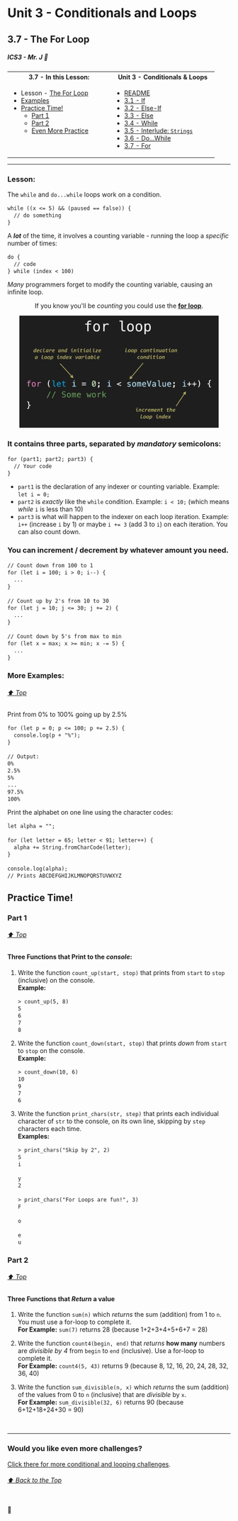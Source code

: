 # Unit 3 - Conditionals and Loops

## 3.7 - The For Loop

##### ICS3 - Mr. J 🐠

<table>
<tr>
<th>3.7 - In this Lesson:</th>
<th>Unit 3 - Conditionals & Loops</th>
</tr>
<tr>
<td td valign="top" style="height: 100px;padding-right:50px">

- Lesson - [The For Loop](#lesson)
- [Examples](#more-examples)
- [Practice Time!](#practice-time)
    - [Part 1](#part-1)
    - [Part 2](#part-2)
    - [Even More Practice](https://gist.github.com/MisterBrash/df850424a11413b6660ac0b6b930852a#file-more-conditionals-and-loops-md)
    
</td>
<td td valign="top" style="height: 100px;padding-right:50px">

- [README](../../README.md)
- [3.1 - If](../1%20-%20Conditionals/1%20-%20IF.md)
- [3.2 - Else-If](../1%20-%20Conditionals/2%20-%20Else-If.md)
- [3.3 - Else](../1%20-%20Conditionals/3%20-%20Else.md)
- [3.4 - While](./4%20-%20While.md)
- [3.5 - Interlude: `Strings`](./5%20-%20Interlude_Strings.md)
- [3.6 - Do...While](./6%20-%20Do-While.md)
- [3.7 - For](./7%20-%20For.md)

</td></tr></table>

---

### Lesson:

The `while` and `do...while` loops work on a condition.
```JS
while ((x <= 5) && (paused == false)) {   
  // do something
}
```

A **_lot_** of the time, it involves a counting variable - running the loop a _specific_ number of times:
```JS
do {
  // code
} while (index < 100)
```
_Many_ programmers forget to modify the counting variable, causing an infinite loop.


<div style="text-align:center;">

If you know you'll be _counting_ you could use the **[for loop](https://cs.brash.ca/unit-3/loops/for-loop)**. 

[<img src="../images/for.png" width="450px">](https://cs.brash.ca/unit-3/loops/for-loop)

</div>

### It contains three parts, separated by _mandatory_ semicolons:
```JS
for (part1; part2; part3) { 
  // Your code
}
```
- `part1` is the declaration of any indexer or counting variable. Example: `let i = 0;`
- `part2` is _exactly_ like the `while` condition. Example: `i < 10;` (which means _while_ `i` is less than 10)
- `part3` is what will happen to the indexer on each loop iteration. Example: `i++` (increase `i` by 1) or maybe `i += 3` (add 3 to `i`) on each iteration. You can also count down.

### You can increment / decrement by whatever amount you need.
```JS
// Count down from 100 to 1
for (let i = 100; i > 0; i--) {
  ...
}

// Count up by 2's from 10 to 30
for (let j = 10; j <= 30; j += 2) {
  ...
}

// Count down by 5's from max to min
for (let x = max; x >= min; x -= 5) {
  ...
}
```

### More Examples:

###### [⬆ Top](#37---the-for-loop)

Print from 0% to 100% going up by 2.5%
```JS
for (let p = 0; p <= 100; p += 2.5) {
  console.log(p + "%");
}

// Output:
0%
2.5%
5%
...
97.5%
100%
```

Print the alphabet on one line using the character codes:
```JS
let alpha = "";

for (let letter = 65; letter < 91; letter++) {
  alpha += String.fromCharCode(letter);
}

console.log(alpha);
// Prints ABCDEFGHIJKLMNOPQRSTUVWXYZ
```

## Practice Time!

### Part 1

###### [⬆ Top](#37---the-for-loop)

#### Three Functions that Print to the _console_:

1. Write the function `count_up(start, stop)` that prints from `start` to `stop` (inclusive) on the console.  
**Example:**  
    ```JS
    > count_up(5, 8)
    5
    6
    7
    8
    ```

2. Write the function `count_down(start, stop)` that prints _down_ from `start` to `stop` on the console.  
**Example:**  
    ```JS
    > count_down(10, 6)
    10
    9
    7
    6
    ```

3. Write the function `print_chars(str, step)` that prints each individual character of `str` to the console, on its own line, skipping by `step` characters each time.  
**Examples:**  
    ```JS
    > print_chars("Skip by 2", 2)
    S
    i
     
    y
    2
    
    > print_chars("For Loops are fun!", 3)
    F
     
    o
     
    e
    u
    ```

### Part 2

###### [⬆ Top](#37---the-for-loop)

#### Three Functions that _Return_ a value

1. Write the function `sum(n)` which _returns_ the sum (addition) from 1 to `n`. You must use a for-loop to complete it.  
**For Example:** `sum(7)` returns 28 (because 1+2+3+4+5+6+7 = 28)  
   
2. Write the function `count4(begin, end)` that _returns_ **how many** numbers are _divisible by 4_ from `begin` to `end` (inclusive). Use a for-loop to complete it.  
**For Example:** `count4(5, 43)` returns 9 (because 8, 12, 16, 20, 24, 28, 32, 36, 40)
   
3. Write the function `sum_divisible(n, x)` which _returns_ the sum (addition) of the values from 0 to `n` (inclusive) that are _divisible_ by `x`.  
**For Example:** `sum_divisible(32, 6)` returns 90 (because 6+12+18+24+30 = 90)  
 
<br>


---
### Would you like even more challenges?

[Click there for more conditional and looping challenges](https://gist.github.com/MisterBrash/df850424a11413b6660ac0b6b930852a#file-more-conditionals-and-loops-md).


###### [⬆ Back to the Top](#37---the-for-loop)

<br>
🐠
